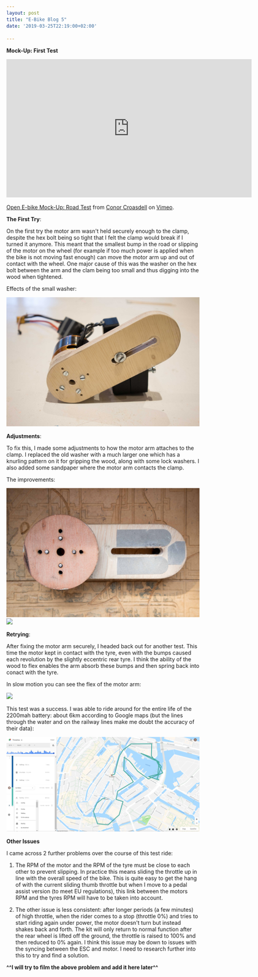 ```yaml
---
layout: post
title: "E-Bike Blog 5"
date: '2019-03-25T22:19:00+02:00'

---
```


**Mock-Up: First Test**

<iframe src="https://player.vimeo.com/video/329576210" width="640" height="360" frameborder="0" allow="autoplay; fullscreen" allowfullscreen></iframe>
<p><a href="https://vimeo.com/329576210">Open E-bike Mock-Up: Road Test</a> from <a href="https://vimeo.com/user53986623">Conor Croasdell</a> on <a href="https://vimeo.com">Vimeo</a>.</p>

**The First Try**:

On the first try the motor arm wasn't held securely enough to the clamp, despite the hex bolt being so tight that I felt the clamp would break if I turned it anymore. This meant that the smallest bump in the road or slipping of the motor on the wheel (for example if too much power is applied when the bike is not moving fast enough) can move the motor arm up and out of contact with the wheel. One major cause of this was the washer on the hex bolt between the arm and the clam being too small and thus digging into the wood when tightened.

Effects of the small washer:

![](/Blogfive-10.jpg)

**Adjustments**:

To fix this, I made some adjustments to how the motor arm attaches to the clamp. I replaced the old washer with a much larger one which has a knurling pattern on it for gripping the wood, along with some lock washers. I also added some sandpaper where the motor arm contacts the clamp.


The improvements:

![](/Blogfive-16.jpg)
![](/Blog55.gif)

**Retrying**:

After fixing the motor arm securely, I headed back out for another test. This time the motor kept in contact with the tyre, even with the bumps caused each revolution by the slightly eccentric rear tyre. I think the ability of the wood to flex enables the arm absorb these bumps and then spring back into conact with the tyre.

In slow motion you can see the flex of the motor arm:

![](/ArmFlex.gif)

This test was a success. I was able to ride around for the entire life of the 2200mah battery: about 6km according to Google maps (but the lines through the water and on the railway lines make me doubt the accuracy of their data):

![](/Blog50.png)


**Other Issues**

I came across 2 further problems over the course of this test ride:

1. The RPM of the motor and the RPM of the tyre must be close to each other to prevent slipping. In practice this means sliding the throttle up in line with the overall speed of the bike. This is quite easy to get the hang of with the current sliding thumb throttle but when I move to a pedal assist version (to meet EU regulations), this link between the motors RPM and the tyres RPM will have to be taken into account.

2. The other issue is less consistent: after longer periods (a few minutes) of high throttle, when the rider comes to a stop (throttle 0%) and tries to start riding again under power, the  motor doesn't turn but instead shakes back and forth. The kit will only return to normal function after the rear wheel is lifted off the ground, the throttle is raised to 100% and then reduced to 0% again. I think this issue may be down to issues with the syncing between the ESC and motor. I need to research further into this to try and find a solution.

**^^I will try to film the above problem and add it here later^^**
